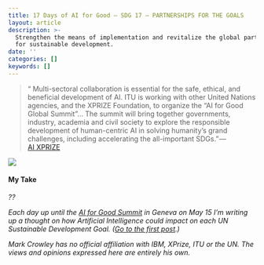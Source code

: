```yaml
---
title: 17 Days of AI for Good — SDG 17 — PARTNERSHIPS FOR THE GOALS
layout: article
description: >-
  Strengthen the means of implementation and revitalize the global partnership
  for sustainable development.
date: ''
categories: []
keywords: []
---
```


> “ Multi-sectoral collaboration is essential for the safe, ethical, and benefi­cial development of AI. ITU is working with other United Nations agen­cies, and the XPRIZE Foundation, to organize the “AI for Good Global Summit”… The summit will bring together governments, industry, academia and civil society to explore the responsible development of human-centric AI in solving humanity’s grand challenges, including accelerating the all-important SDGs.” — [AI XPRIZE](https://ai.xprize.org/AI-For-Good/sustainable-development-goals)

  

![](/assets/1__32Pnjc3SkUctSQF6zuOFyQ.jpeg)

  

#### My Take

_??_

  

_Each day up until the_ [_AI for Good Summit_](https://www.itu.int/en/ITU-T/AI/2018/Pages/default.aspx) _in Geneva on May 15 I’m writing up a thought on how Artificial Intelligence could impact on each UN Sustainable Development Goal. (_[_Go to the first post_](https://medium.com/computationallythinking/17-days-of-ai-for-good-4bed544f42f8)_.)_

_Mark Crowley has no official affiliation with IBM, XPrize, ITU or the UN. The views and opinions expressed here are entirely his own._
